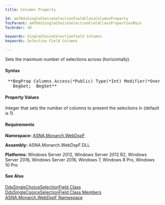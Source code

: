 ```yaml
---
title: Columns Property

Id: amfDdsSingleChoiceSelectionFieldClassColumnsProperty
TocParent: amfDdsSingleChoiceSelectionFieldClassPropertiesMain
TocOrder: 30

keywords: SingleChoiceSelectionField Columns
keywords: Selection Field Columns

---
```


Sets the maximum number of selections across (horizontally).

#### Syntax
<pre class="prettyprint"> **BegProp Columns Access(*Public) Type(*Int) Modifier(*Overrides)
   BegGet;  BegSet** </pre>

#### Property Values
Integer that sets the number of columns to present the selections in (default is 1).

#### Requirements
**Namespace:** [ASNA.Monarch.WebDspF](amfWebDspFNamespace.html)

**Assembly:** ASNA.Monarch.WebDspF.DLL

**Platforms:** Windows Server 2012, Windows Server 2012 R2, Windows Server 2016, Windows Server 2016, Windows 7, Windows 8 Pro, Windows 10 Pro

#### See Also
[ DdsSingleChoiceSelectionField Class](amfDdsSingleChoiceSelectionFieldClass.html) <br clear="none" />[ DdsSingleCgoiceSelectionField Class Members](amfDdsSingleChoiceSelectionFieldClassMembers.html)<br clear="none" />[ ASNA.Monarch.WebDspF Namespace](amfWebDspFNamespace.html)
